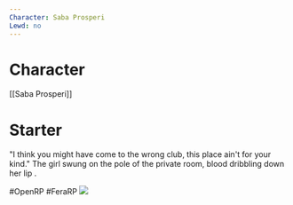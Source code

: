 ```yaml
---
Character: Saba Prosperi
Lewd: no
---
```

# Character
[[Saba Prosperi]]

# Starter
"I think you might have come to the wrong club, this place ain't for your kind." The girl swung on the pole of the private room, blood dribbling down her lip .

#OpenRP #FeraRP
![](d8ue0ob-66e5c9f8-d394-4ba3-9b36-619761cabf69.jpg)